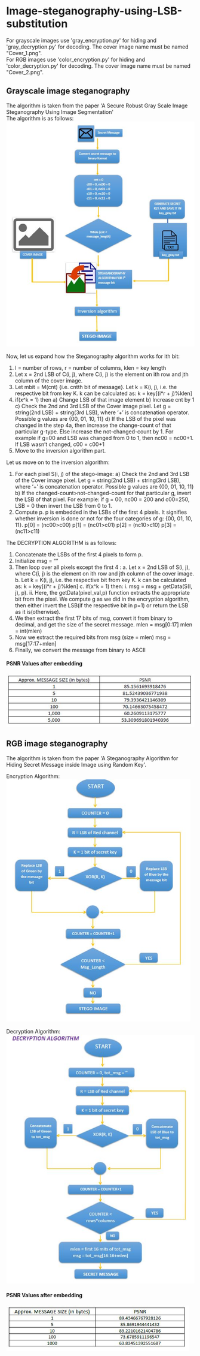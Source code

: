 # Image-steganography-using-LSB-substitution
For grayscale images use 'gray_encryption.py' for hiding and 'gray_decryption.py' for decoding. The cover image name must be named "Cover_1.png".\
For RGB images use 'color_encryption.py' for hiding and 'color_decryption.py' for decoding. The cover image name must be named "Cover_2.png".

## Grayscale image steganography
The algorithm is taken from the paper 'A Secure Robust Gray Scale Image Steganography Using Image Segmentation'\
The algorithm is as follows:\
![Encryption Algorithm for grayscale Images](https://github.com/arooshiverma/Image-steganography-using-LSB-substitution/blob/main/gray1.JPG?raw=true)

Now, let us expand how the Steganography algorithm works for ith bit:
1. l = number of rows, r = number of columns, klen = key length
2. Let x = 2nd LSB of C(i, j), where C(i, j) is the element on ith row and jth column of the cover image.
3. Let mbit = M(cnt) {i.e. cntth bit of message}. Let k = K(i, j), i.e. the respective bit from key K. k can be calculated as:
k = key[(i*r + j)%klen]
4. if(x^k = 1) then
a) Change LSB of that image element
b) Increase cnt by 1
c) Check the 2nd and 3rd LSB of the Cover image pixel. Let g = string(2nd LSB) + string(3rd LSB), where ‘+’ is concatenation operator. Possible g values are {00, 01, 10, 11}
d) If the LSB of the pixel was changed in the step 4a, then increase the change-count of that particular g-type. Else increase the not-changed-count by 1.
For example if g=00 and LSB was changed from 0 to 1, then nc00 = nc00+1. If LSB wasn’t changed, c00 = c00+1
5. Move to the inversion algorithm part.

Let us move on to the inversion algorithm:
1. For each pixel S(i, j) of the stego-image:
a) Check the 2nd and 3rd LSB of the Cover image pixel. Let g = string(2nd LSB) + string(3rd LSB), where ‘+’ is concatenation operator. Possible g values are {00, 01, 10, 11}
b) If the changed-count>not-changed-count for that particular g, invert the LSB of that pixel.
For example: if g = 00, nc00 = 200 and c00=250, LSB = 0 then invert the LSB from 0 to 1.
2. Compute p. p is embedded in the LSBs of the first 4 pixels. It signifies whether inversion is done or not for the four categories of g: {00, 01, 10, 11}.
p[0] = (nc00>c00)
p[1] = (nc01>c01)
p[2] = (nc10>c10)
p[3] = (nc11>c11)

The DECRYPTION ALGORITHM is as follows:
1. Concatenate the LSBs of the first 4 pixels to form p.
2. Initialize msg = “”
3. Then loop over all pixels except the first 4 :
a. Let x = 2nd LSB of S(i, j), where C(i, j) is the element on ith row and jth column of the cover image.
b. Let k = K(i, j), i.e. the respective bit from key K. k can be calculated as:
k = key[(i*r + j)%klen]
c. if(x^k = 1) then:
i. msg = msg + getData(S(I, j), p).
ii. Here, the getData(pixel_val,p) function extracts the appropriate bit from the pixel. We compute g as we did in the encryption algorithm, then either invert the LSB(if the respective bit in p=1) or return the LSB as it is(otherwise).
4. We then extract the first 17 bits of msg, convert it from binary to decimal, and get the size of the secret message.
mlen = msg[0:17]
mlen = int(mlen)
5. Now we extract the required bits from msg (size = mlen)
msg = msg[17:17+mlen]
6. Finally, we convert the message from binary to ASCII

#### PSNR Values after embedding
![PSNR grayscale](https://github.com/arooshiverma/Image-steganography-using-LSB-substitution/blob/main/psnr1.JPG?raw=true)

## RGB image steganography
The algorithm is taken from the paper 'A Steganography Algorithm for Hiding Secret Message inside Image using Random Key'.

Encryption Algorithm:
![Encryption Algorithm for color Images](https://github.com/arooshiverma/Image-steganography-using-LSB-substitution/blob/main/enc.JPG?raw=true)

Decryption Algorithm:
![Encryption Algorithm for grayscale Images](https://github.com/arooshiverma/Image-steganography-using-LSB-substitution/blob/main/enc2.JPG?raw=true)
#### PSNR Values after embedding
![PSNR grayscale](https://github.com/arooshiverma/Image-steganography-using-LSB-substitution/blob/main/psnr2.JPG?raw=true)
